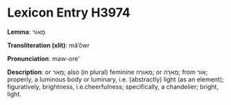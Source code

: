 # Lexicon Entry H3974

**Lemma**: מָאוֹר

**Transliteration (xlit)**: mâʼôwr

**Pronunciation**: maw-ore'

**Description**:
or מָאֹר; also (in plural) feminine מְאוֹרָה; or מְאֹרָה; from אוֹר; properly, a luminous body or luminary, i.e. (abstractly) light (as an element); figuratively, brightness, i.e.cheerfulness; specifically, a chandelier; bright, light.
